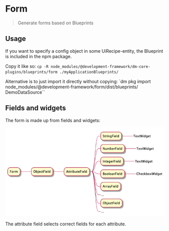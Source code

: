 # Form

> Generate forms based on Blueprints

## Usage

If you want to specify a config object in some UiRecipe-entity, the Blueprint is included in the npm package.

Copy it like so: `cp -R node_modules/@development-framework/dm-core-plugins/blueprints/form ./myApplicationBlueprints/`

Alternative is to just import it directly without copying: `dm pkg import
node_modules/@development-framework/form/dist/blueprints/ DemoDataSource``

## Fields and widgets

The form is made up from fields and widgets:

![your-UML-diagram-name](docs/components.png)

The attribute field selects correct fields for each attribute.

